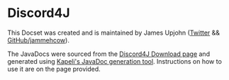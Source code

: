 Discord4J
=======================

This Docset was created and is maintained by James Upjohn ([Twitter](https://twitter.com/jammehcow) && [GitHub/jammehcow](https://github.com/jammehcow/)).

The JavaDocs were sourced from the [Discord4J Download page](http://austinv11.github.io/Discord4J/downloads.html) and generated using [Kapeli's JavaDoc generation tool](https://github.com/Kapeli/javadocset#readme). Instructions on how to use it are on the page provided.